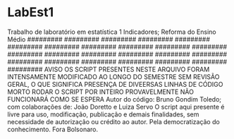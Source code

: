 # LabEst1
Trabalho de laboratório em estatística 1
Indicadores; Reforma do Ensino Médio
######### ######### ######### ######### ######### ######### ######### ######### ######### ######### ######### ######### 
######### ######### ######### ######### ######### ######### ######### ######### ######### ######### ######### ######### 
AVISO
OS SCRIPT PRESENTES NESTE ARQUIVO FORAM INTENSAMENTE MODIFICADO AO LONGO DO SEMESTRE SEM REVISÃO GERAL, O QUE SIGNIFICA PRESENÇA DE 
DIVEERSAS LINHAS DE CÓDIGO MORTO
RODAR O SCRIPT POR INTEIRO PROVAVELMENTE NÃO FUNCIONARÁ COMO SE ESPERA
Autor do código: Bruno Gondim Toledo; com colaborações de: João Doretto e Luiza Servo
O script aqui presente é livre para uso, modificação, publicação e demais finalidades, sem necessidade de autorização ou crédito ao autor.
Pela democratização do conhecimento. Fora Bolsonaro.